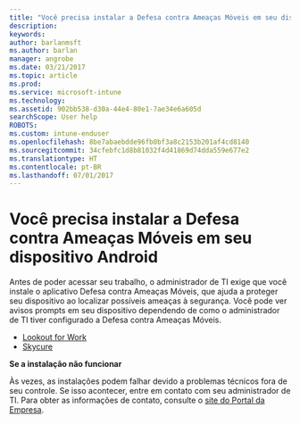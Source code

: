 ```yaml
---
title: "Você precisa instalar a Defesa contra Ameaças Móveis em seu dispositivo iOS | Microsoft Docs"
description: 
keywords: 
author: barlanmsft
ms.author: barlan
manager: angrobe
ms.date: 03/21/2017
ms.topic: article
ms.prod: 
ms.service: microsoft-intune
ms.technology: 
ms.assetid: 902bb538-d30a-44e4-80e1-7ae34e6a605d
searchScope: User help
ROBOTS: 
ms.custom: intune-enduser
ms.openlocfilehash: 8be7abaebdde96fb0bf3a8c2153b201af4cd8140
ms.sourcegitcommit: 34cfebfc1d8b81032f4d41869d74dda559e677e2
ms.translationtype: HT
ms.contentlocale: pt-BR
ms.lasthandoff: 07/01/2017
---
```

# <a name="you-need-to-install-mobile-threat-defense-on-your-android-device"></a>Você precisa instalar a Defesa contra Ameaças Móveis em seu dispositivo Android

Antes de poder acessar seu trabalho, o administrador de TI exige que você instale o aplicativo Defesa contra Ameaças Móveis, que ajuda a proteger seu dispositivo ao localizar possíveis ameaças à segurança. Você pode ver avisos prompts em seu dispositivo dependendo de como o administrador de TI tiver configurado a Defesa contra Ameaças Móveis.

* [Lookout for Work](you-are-prompted-to-install-lookout-for-work-android.md)
* [Skycure](you-are-prompted-to-install-skycure-android.md)

**Se a instalação não funcionar**

Às vezes, as instalações podem falhar devido a problemas técnicos fora de seu controle. Se isso acontecer, entre em contato com seu administrador de TI. Para obter as informações de contato, consulte o [site do Portal da Empresa](http://portal.manage.microsoft.com).
